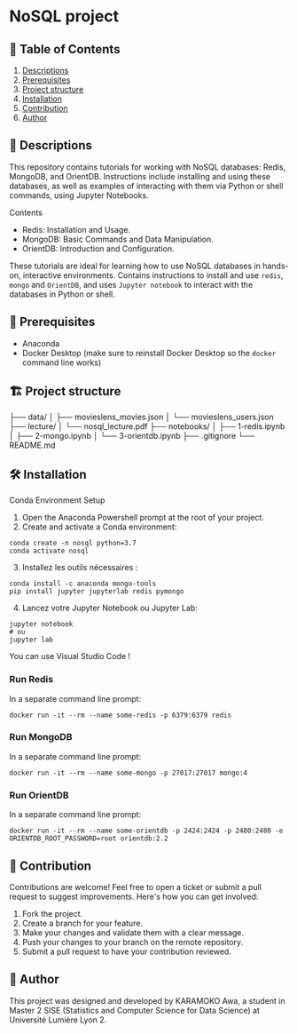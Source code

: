 # NoSQL project

## 📖 **Table of Contents**
1. [Descriptions](#descriptions)
2. [Prerequisites](#Prerequisites)
3. [Project structure](#Project-structure)
4. [Installation](#Installation)
5. [Contribution](#Contribution)
6. [Author](#Author)


<h2 id="Descriptions">🧩 Descriptions</h2>

This repository contains tutorials for working with NoSQL databases: Redis, MongoDB, and OrientDB. Instructions include installing and using these databases, as well as examples of interacting with them via Python or shell commands, using Jupyter Notebooks.

Contents
- Redis: Installation and Usage.
- MongoDB: Basic Commands and Data Manipulation.
- OrientDB: Introduction and Configuration.

These tutorials are ideal for learning how to use NoSQL databases in hands-on, interactive environments.
Contains instructions to install and use `redis`, `mongo` and `OrientDB`, and uses `Jupyter notebook` to interact with the databases in Python or shell.

<h2 id="Prerequisites">🤖 Prerequisites</h2>

- Anaconda
- Docker Desktop (make sure to reinstall Docker Desktop so the `docker` command line works)


<h2 id="Project-structure">🏗️ Project structure</h2>

├── data/
│   ├── movieslens_movies.json
│   └── movieslens_users.json
├── lecture/
│   └── nosql_lecture.pdf
├── notebooks/
│   ├── 1-redis.ipynb
│   ├── 2-mongo.ipynb
│   └── 3-orientdb.ipynb
├── .gitignore
└── README.md


<h2 id="Installation">🛠️ Installation</h2>

Conda Environment Setup
1. Open the Anaconda Powershell prompt at the root of your project.
2. Create and activate a Conda environment:

```
conda create -n nosql python=3.7  
conda activate nosql  
```

3. Installez les outils nécessaires :

```
conda install -c anaconda mongo-tools  
pip install jupyter jupyterlab redis pymongo  
```

4. Lancez votre Jupyter Notebook ou Jupyter Lab:

```
jupyter notebook  
# ou  
jupyter lab  
```

You can use Visual Studio Code !


### Run Redis

In a separate command line prompt:

```
docker run -it --rm --name some-redis -p 6379:6379 redis
```

### Run MongoDB

In a separate command line prompt:

```
docker run -it --rm --name some-mongo -p 27017:27017 mongo:4
```

### Run OrientDB

In a separate command line prompt:

```
docker run -it --rm --name some-orientdb -p 2424:2424 -p 2480:2480 -e ORIENTDB_ROOT_PASSWORD=root orientdb:2.2
```

<h2 id="Contribution">🤝 Contribution</h2>

Contributions are welcome! Feel free to open a ticket or submit a pull request to suggest improvements. Here's how you can get involved:

1. Fork the project.
2. Create a branch for your feature.
3. Make your changes and validate them with a clear message.
4. Push your changes to your branch on the remote repository.  
5. Submit a pull request to have your contribution reviewed.

<h2 id="Author">🎯 Author</h2> 
This project was designed and developed by KARAMOKO Awa, a student in Master 2 SISE (Statistics and Computer Science for Data Science) at Université Lumière Lyon 2.
